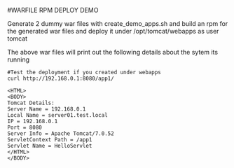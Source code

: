 #WARFILE RPM DEPLOY DEMO

Generate 2 dummy war files with create_demo_apps.sh and build an rpm for
the generated war files and deploy it under /opt/tomcat/webapps as user tomcat

The above war files will print out the following details about the sytem its
running

```shell
#Test the deployment if you created under webapps
curl http://192.168.0.1:8080/app1/

<HTML>
<BODY>
Tomcat Details:
Server Name = 192.168.0.1
Local Name = server01.test.local
IP = 192.168.0.1
Port = 8080
Server Info = Apache Tomcat/7.0.52
ServletContext Path = /app1
Servlet Name = HelloServlet
</HTML>
</BODY>

```
